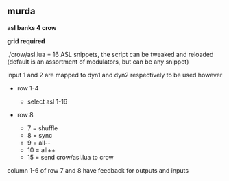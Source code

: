 ## murda

**asl banks 4 crow**

**grid required**

./crow/asl.lua = 16 ASL snippets, the script can be tweaked and reloaded (default is an assortment of modulators, but can be any snippet)

input 1 and 2 are mapped to dyn1 and dyn2 respectively to be used however

- row 1-4
  - select asl 1-16

- row 8
  - 7  = shuffle
  - 8  = sync
  - 9  = all--
  - 10 = all++
  - 15 = send crow/asl.lua to crow
  
column 1-6 of row 7 and 8 have feedback for outputs and inputs
